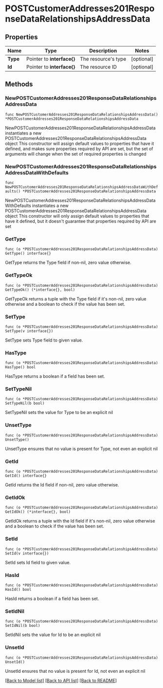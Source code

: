 # POSTCustomerAddresses201ResponseDataRelationshipsAddressData

## Properties

Name | Type | Description | Notes
------------ | ------------- | ------------- | -------------
**Type** | Pointer to **interface{}** | The resource&#39;s type | [optional] 
**Id** | Pointer to **interface{}** | The resource ID | [optional] 

## Methods

### NewPOSTCustomerAddresses201ResponseDataRelationshipsAddressData

`func NewPOSTCustomerAddresses201ResponseDataRelationshipsAddressData() *POSTCustomerAddresses201ResponseDataRelationshipsAddressData`

NewPOSTCustomerAddresses201ResponseDataRelationshipsAddressData instantiates a new POSTCustomerAddresses201ResponseDataRelationshipsAddressData object
This constructor will assign default values to properties that have it defined,
and makes sure properties required by API are set, but the set of arguments
will change when the set of required properties is changed

### NewPOSTCustomerAddresses201ResponseDataRelationshipsAddressDataWithDefaults

`func NewPOSTCustomerAddresses201ResponseDataRelationshipsAddressDataWithDefaults() *POSTCustomerAddresses201ResponseDataRelationshipsAddressData`

NewPOSTCustomerAddresses201ResponseDataRelationshipsAddressDataWithDefaults instantiates a new POSTCustomerAddresses201ResponseDataRelationshipsAddressData object
This constructor will only assign default values to properties that have it defined,
but it doesn't guarantee that properties required by API are set

### GetType

`func (o *POSTCustomerAddresses201ResponseDataRelationshipsAddressData) GetType() interface{}`

GetType returns the Type field if non-nil, zero value otherwise.

### GetTypeOk

`func (o *POSTCustomerAddresses201ResponseDataRelationshipsAddressData) GetTypeOk() (*interface{}, bool)`

GetTypeOk returns a tuple with the Type field if it's non-nil, zero value otherwise
and a boolean to check if the value has been set.

### SetType

`func (o *POSTCustomerAddresses201ResponseDataRelationshipsAddressData) SetType(v interface{})`

SetType sets Type field to given value.

### HasType

`func (o *POSTCustomerAddresses201ResponseDataRelationshipsAddressData) HasType() bool`

HasType returns a boolean if a field has been set.

### SetTypeNil

`func (o *POSTCustomerAddresses201ResponseDataRelationshipsAddressData) SetTypeNil(b bool)`

 SetTypeNil sets the value for Type to be an explicit nil

### UnsetType
`func (o *POSTCustomerAddresses201ResponseDataRelationshipsAddressData) UnsetType()`

UnsetType ensures that no value is present for Type, not even an explicit nil
### GetId

`func (o *POSTCustomerAddresses201ResponseDataRelationshipsAddressData) GetId() interface{}`

GetId returns the Id field if non-nil, zero value otherwise.

### GetIdOk

`func (o *POSTCustomerAddresses201ResponseDataRelationshipsAddressData) GetIdOk() (*interface{}, bool)`

GetIdOk returns a tuple with the Id field if it's non-nil, zero value otherwise
and a boolean to check if the value has been set.

### SetId

`func (o *POSTCustomerAddresses201ResponseDataRelationshipsAddressData) SetId(v interface{})`

SetId sets Id field to given value.

### HasId

`func (o *POSTCustomerAddresses201ResponseDataRelationshipsAddressData) HasId() bool`

HasId returns a boolean if a field has been set.

### SetIdNil

`func (o *POSTCustomerAddresses201ResponseDataRelationshipsAddressData) SetIdNil(b bool)`

 SetIdNil sets the value for Id to be an explicit nil

### UnsetId
`func (o *POSTCustomerAddresses201ResponseDataRelationshipsAddressData) UnsetId()`

UnsetId ensures that no value is present for Id, not even an explicit nil

[[Back to Model list]](../README.md#documentation-for-models) [[Back to API list]](../README.md#documentation-for-api-endpoints) [[Back to README]](../README.md)



